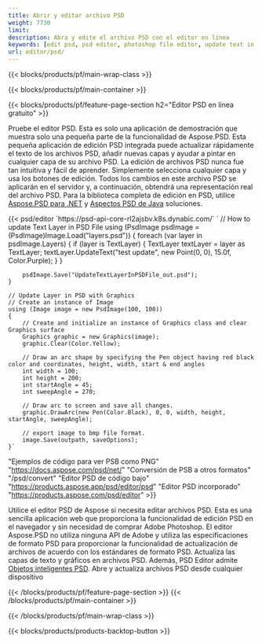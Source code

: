 ```yaml
---
title: Abrir y editar archivo PSD
weight: 7730
limit: 
description: Abra y edite el archivo PSD con el editor en línea
keywords: [edit psd, psd editor, photoshop file editor, update text in psd, update psd, open psd, update text in psd]
url: editor/psd/
---
```


{{< blocks/products/pf/main-wrap-class >}}

{{< blocks/products/pf/main-container >}}

{{< blocks/products/pf/feature-page-section h2="Editor PSD en línea gratuito" >}}
<p>Pruebe el editor PSD. Esta es solo una aplicación de demostración que muestra solo una pequeña parte de la funcionalidad de Aspose.PSD. Esta pequeña aplicación de edición PSD integrada puede actualizar rápidamente el texto de los archivos PSD, añadir nuevas capas y ayudar a pintar en cualquier capa de su archivo PSD. La edición de archivos PSD nunca fue tan intuitiva y fácil de aprender. Simplemente selecciona cualquier capa y usa los botones de edición. Todos los cambios en este archivo PSD se aplicarán en el servidor y, a continuación, obtendrá una representación real del archivo PSD. Para la biblioteca completa de edición en PSD, utilice <a href="/psd/{{< lang-code >}}net">Aspose.PSD para .NET</a> y <a href="/psd/{{< lang-code >}}java">Aspectos PSD de Java</a> soluciones. </p>
{{< psd/editor `https://psd-api-core-rl2ajsbv.k8s.dynabic.com/` 
`	// How to update Text Layer in PSD File
	using (PsdImage psdImage = (PsdImage)Image.Load("layers.psd"))
  	{
		foreach (var layer in psdImage.Layers)
		{
			if (layer is TextLayer)
			{
				TextLayer textLayer = layer as TextLayer;
				textLayer.UpdateText("test update", new Point(0, 0), 15.0f, Color.Purple);
			}
		}

		psdImage.Save("UpdateTextLayerInPSDFile_out.psd");
	}
	
	// Update Layer in PSD with Graphics
	// Create an instance of Image
	using (Image image = new PsdImage(100, 100))
	{
		// Create and initialize an instance of Graphics class and clear Graphics surface
		Graphics graphic = new Graphics(image);
		graphic.Clear(Color.Yellow);

		// Draw an arc shape by specifying the Pen object having red black color and coordinates, height, width, start & end angles                 
		int width = 100;
		int height = 200;
		int startAngle = 45;
		int sweepAngle = 270;

		// Draw arc to screen and save all changes.
		graphic.DrawArc(new Pen(Color.Black), 0, 0, width, height, startAngle, sweepAngle);

		// export image to bmp file format.
		image.Save(outpath, saveOptions);
	}` 
"Ejemplos de código para ver PSB como PNG"  "https://docs.aspose.com/psd/net/" 
"Conversión de PSB a otros formatos"  "/psd/convert" 
"Editor PSD de código bajo" "https://products.aspose.app/psd/editor/psd" 
"Editor PSD incorporado" "https://products.aspose.com/psd/editor" >}}
<p>Utilice el editor PSD de Aspose si necesita editar archivos PSD. Esta es una sencilla aplicación web que proporciona la funcionalidad de edición PSD en el navegador y sin necesidad de comprar Adobe Photoshop. El editor Aspose.PSD no utiliza ninguna API de Adobe y utiliza las especificaciones de formato PSD para proporcionar la funcionalidad de actualización de archivos de acuerdo con los estándares de formato PSD. Actualiza las capas de texto y gráficos en archivos PSD. Además, PSD Editor admite <a href="https://reference.aspose.com/psd/net/aspose.psd.fileformats.psd.layers.smartobjects/smartobjectlayer/">Objetos inteligentes PSD</a>. Abre y actualiza archivos PSD desde cualquier dispositivo</p>

{{< /blocks/products/pf/feature-page-section >}}
{{< /blocks/products/pf/main-container >}}


{{< /blocks/products/pf/main-wrap-class >}}

{{< blocks/products/products-backtop-button >}}
